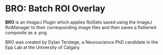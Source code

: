 BRO: Batch ROI Overlay
==================

**BRO** is an *ImageJ* Plugin which applies RoiSets saved using the ImageJ RoiManager to their corresponding image files and then saves a flattened composite as a .png

BRO was created by Dylan Terstege, a Neuroscience PhD candidate in the Epp Lab at the University of Calgary.
